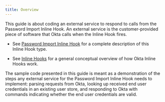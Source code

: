 ```yaml
---
title: Overview
---
```


This guide is about coding an external service to respond to calls from the Password Import Inline Hook. An external service is the customer-provided piece of software that Okta calls when the Inline Hook fires.

* See [Password Import Inline Hook](/docs/reference/password-hook/) for a complete description of this Inline Hook type.

* See [Inline Hooks](/docs/concepts/inline-hooks/) for a general conceptual overview of how Okta Inline Hooks work. 

The sample code presented in this guide is meant as a demonstration of the steps any external service for the Password Import Inline Hook needs to implement: parsing requests from Okta, looking up received end user credentials in an existing user store, and responding to Okta with commands indicating whether the end user credentials are valid.

<NextSectionLink/>


